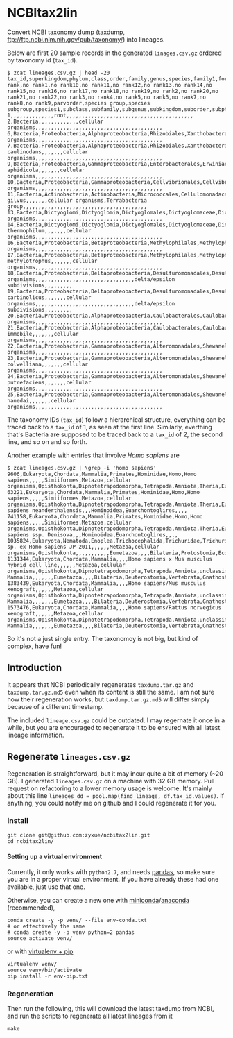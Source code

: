 # NCBItax2lin

Convert NCBI taxonomy dump (taxdump, ftp://ftp.ncbi.nlm.nih.gov/pub/taxonomy/)
into lineages.

Below are first 20 sample records in the generated `linages.csv.gz` ordered by
taxonomy id (`tax_id`).

```
$ zcat lineages.csv.gz | head -20
tax_id,superkingdom,phylum,class,order,family,genus,species,family1,forma,genus1,infraclass,infraorder,kingdom,no rank,no rank1,no rank10,no rank11,no rank12,no rank13,no rank14,no rank15,no rank16,no rank17,no rank18,no rank19,no rank2,no rank20,no rank21,no rank22,no rank3,no rank4,no rank5,no rank6,no rank7,no rank8,no rank9,parvorder,species group,species subgroup,species1,subclass,subfamily,subgenus,subkingdom,suborder,subphylum,subspecies,subtribe,superclass,superfamily,superorder,superorder1,superphylum,tribe,varietas
1,,,,,,,,,,,,,,root,,,,,,,,,,,,,,,,,,,,,,,,,,,,,,,,,,,,,,,,,
2,Bacteria,,,,,,,,,,,,,cellular organisms,,,,,,,,,,,,,,,,,,,,,,,,,,,,,,,,,,,,,,,,,
6,Bacteria,Proteobacteria,Alphaproteobacteria,Rhizobiales,Xanthobacteraceae,Azorhizobium,,,,,,,,cellular organisms,,,,,,,,,,,,,,,,,,,,,,,,,,,,,,,,,,,,,,,,,
7,Bacteria,Proteobacteria,Alphaproteobacteria,Rhizobiales,Xanthobacteraceae,Azorhizobium,Azorhizobium caulinodans,,,,,,,cellular organisms,,,,,,,,,,,,,,,,,,,,,,,,,,,,,,,,,,,,,,,,,
9,Bacteria,Proteobacteria,Gammaproteobacteria,Enterobacterales,Erwiniaceae,Buchnera,Buchnera aphidicola,,,,,,,cellular organisms,,,,,,,,,,,,,,,,,,,,,,,,,,,,,,,,,,,,,,,,,
10,Bacteria,Proteobacteria,Gammaproteobacteria,Cellvibrionales,Cellvibrionaceae,Cellvibrio,,,,,,,,cellular organisms,,,,,,,,,,,,,,,,,,,,,,,,,,,,,,,,,,,,,,,,,
11,Bacteria,Actinobacteria,Actinobacteria,Micrococcales,Cellulomonadaceae,Cellulomonas,Cellulomonas gilvus,,,,,,,cellular organisms,Terrabacteria group,,,,,,,,,,,,,,,,,,,,,,,,,,,,,,,,,,,,,,,,
13,Bacteria,Dictyoglomi,Dictyoglomia,Dictyoglomales,Dictyoglomaceae,Dictyoglomus,,,,,,,,cellular organisms,,,,,,,,,,,,,,,,,,,,,,,,,,,,,,,,,,,,,,,,,
14,Bacteria,Dictyoglomi,Dictyoglomia,Dictyoglomales,Dictyoglomaceae,Dictyoglomus,Dictyoglomus thermophilum,,,,,,,cellular organisms,,,,,,,,,,,,,,,,,,,,,,,,,,,,,,,,,,,,,,,,,
16,Bacteria,Proteobacteria,Betaproteobacteria,Methylophilales,Methylophilaceae,Methylophilus,,,,,,,,cellular organisms,,,,,,,,,,,,,,,,,,,,,,,,,,,,,,,,,,,,,,,,,
17,Bacteria,Proteobacteria,Betaproteobacteria,Methylophilales,Methylophilaceae,Methylophilus,Methylophilus methylotrophus,,,,,,,cellular organisms,,,,,,,,,,,,,,,,,,,,,,,,,,,,,,,,,,,,,,,,,
18,Bacteria,Proteobacteria,Deltaproteobacteria,Desulfuromonadales,Desulfuromonadaceae,Pelobacter,,,,,,,,cellular organisms,,,,,,,,,,,,,,,,,,,,,,,,,,,,,,,,delta/epsilon subdivisions,,,,,,,,,
19,Bacteria,Proteobacteria,Deltaproteobacteria,Desulfuromonadales,Desulfuromonadaceae,Pelobacter,Pelobacter carbinolicus,,,,,,,cellular organisms,,,,,,,,,,,,,,,,,,,,,,,,,,,,,,,,delta/epsilon subdivisions,,,,,,,,,
20,Bacteria,Proteobacteria,Alphaproteobacteria,Caulobacterales,Caulobacteraceae,Phenylobacterium,,,,,,,,cellular organisms,,,,,,,,,,,,,,,,,,,,,,,,,,,,,,,,,,,,,,,,,
21,Bacteria,Proteobacteria,Alphaproteobacteria,Caulobacterales,Caulobacteraceae,Phenylobacterium,Phenylobacterium immobile,,,,,,,cellular organisms,,,,,,,,,,,,,,,,,,,,,,,,,,,,,,,,,,,,,,,,,
22,Bacteria,Proteobacteria,Gammaproteobacteria,Alteromonadales,Shewanellaceae,Shewanella,,,,,,,,cellular organisms,,,,,,,,,,,,,,,,,,,,,,,,,,,,,,,,,,,,,,,,,
23,Bacteria,Proteobacteria,Gammaproteobacteria,Alteromonadales,Shewanellaceae,Shewanella,Shewanella colwelliana,,,,,,,cellular organisms,,,,,,,,,,,,,,,,,,,,,,,,,,,,,,,,,,,,,,,,,
24,Bacteria,Proteobacteria,Gammaproteobacteria,Alteromonadales,Shewanellaceae,Shewanella,Shewanella putrefaciens,,,,,,,cellular organisms,,,,,,,,,,,,,,,,,,,,,,,,,,,,,,,,,,,,,,,,,
25,Bacteria,Proteobacteria,Gammaproteobacteria,Alteromonadales,Shewanellaceae,Shewanella,Shewanella hanedai,,,,,,,cellular organisms,,,,,,,,,,,,,,,,,,,,,,,,,,,,,,,,,,,,,,,,,
```

The taxonomy IDs (`tax_id`) follow a hierarchical structure, everything can be
traced back to a `tax_id` of 1, as seen at the first line. Similarly, everthing
that's Bacteria are supposed to be traced back to a `tax_id` of 2, the second
line, and so on and so forth.

Another example with entries that involve *Homo sapiens* are

```
$ zcat lineages.csv.gz | \grep -i 'homo sapiens'
9606,Eukaryota,Chordata,Mammalia,Primates,Hominidae,Homo,Homo sapiens,,,,,Simiiformes,Metazoa,cellular organisms,Opisthokonta,Dipnotetrapodomorpha,Tetrapoda,Amniota,Theria,Eutheria,Boreoeutheria,,,,,Eumetazoa,,,,Bilateria,Deuterostomia,Vertebrata,Gnathostomata,Teleostomi,Euteleostomi,Sarcopterygii,Catarrhini,,,,,Homininae,,,Haplorrhini,Craniata,,,,Hominoidea,Euarchontoglires,,,,
63221,Eukaryota,Chordata,Mammalia,Primates,Hominidae,Homo,Homo sapiens,,,,,Simiiformes,Metazoa,cellular organisms,Opisthokonta,Dipnotetrapodomorpha,Tetrapoda,Amniota,Theria,Eutheria,Boreoeutheria,,,,,Eumetazoa,,,,Bilateria,Deuterostomia,Vertebrata,Gnathostomata,Teleostomi,Euteleostomi,Sarcopterygii,Catarrhini,,,,,Homininae,,,Haplorrhini,Craniata,Homo sapiens neanderthalensis,,,Hominoidea,Euarchontoglires,,,,
741158,Eukaryota,Chordata,Mammalia,Primates,Hominidae,Homo,Homo sapiens,,,,,Simiiformes,Metazoa,cellular organisms,Opisthokonta,Dipnotetrapodomorpha,Tetrapoda,Amniota,Theria,Eutheria,Boreoeutheria,,,,,Eumetazoa,,,,Bilateria,Deuterostomia,Vertebrata,Gnathostomata,Teleostomi,Euteleostomi,Sarcopterygii,Catarrhini,,,,,Homininae,,,Haplorrhini,Craniata,Homo sapiens ssp. Denisova,,,Hominoidea,Euarchontoglires,,,,
1035824,Eukaryota,Nematoda,Enoplea,Trichocephalida,Trichuridae,Trichuris,Trichuris sp. ex Homo sapiens JP-2011,,,,,,Metazoa,cellular organisms,Opisthokonta,,,,,,,,,,,Eumetazoa,,,,Bilateria,Protostomia,Ecdysozoa,,,,,,,,,Dorylaimia,,,,,,,,,,,,,,
1131344,Eukaryota,Chordata,Mammalia,,,,Homo sapiens x Mus musculus hybrid cell line,,,,,,Metazoa,cellular organisms,Opisthokonta,Dipnotetrapodomorpha,Tetrapoda,Amniota,unclassified Mammalia,,,,,,,Eumetazoa,,,,Bilateria,Deuterostomia,Vertebrata,Gnathostomata,Teleostomi,Euteleostomi,Sarcopterygii,,,,,,,,,,Craniata,,,,,,,,,
1383439,Eukaryota,Chordata,Mammalia,,,,Homo sapiens/Mus musculus xenograft,,,,,,Metazoa,cellular organisms,Opisthokonta,Dipnotetrapodomorpha,Tetrapoda,Amniota,unclassified Mammalia,,,,,,,Eumetazoa,,,,Bilateria,Deuterostomia,Vertebrata,Gnathostomata,Teleostomi,Euteleostomi,Sarcopterygii,,,,,,,,,,Craniata,,,,,,,,,
1573476,Eukaryota,Chordata,Mammalia,,,,Homo sapiens/Rattus norvegicus xenograft,,,,,,Metazoa,cellular organisms,Opisthokonta,Dipnotetrapodomorpha,Tetrapoda,Amniota,unclassified Mammalia,,,,,,,Eumetazoa,,,,Bilateria,Deuterostomia,Vertebrata,Gnathostomata,Teleostomi,Euteleostomi,Sarcopterygii,,,,,,,,,,Craniata,,,,,,,,,
```

So it's not a just single entry. The taxonomoy is not big, but kind of complex, have fun!

## Introduction

It appears that NCBI periodically regenerates `taxdump.tar.gz` and
`taxdump.tar.gz.md5` even when its content is still the same. I am not sure how
their regeneration works, but `taxdump.tar.gz.md5` will differ simply because 
of a different timestamp.

The included `lineage.csv.gz` could be outdated. I may regernate it once in a
while, but you are encouraged to regenerate it to be ensured with all latest
lineage information.

## Regenerate `lineages.csv.gz`

Regeneration is straightforward, but it may incur quite a bit of memory (~20
GB). I generated `lineages.csv.gz` on a machine with 32 GB memory. Pull request
on refactoring to a lower memory usage is welcome. It's mainly about this line
`lineages_dd = pool.map(find_lineage, df.tax_id.values)`. If anything, you
could notify me on github and I could regenerate it for you.

### Install

```
git clone git@github.com:zyxue/ncbitax2lin.git
cd ncbitax2lin/
```

#### Setting up a virtual environment

Currently, it only works with `python2.7`, and needs
[pandas](http://pandas.pydata.org/), so make sure you are in a proper virtual
environment. If you have already these had one available, just use that
one.

Otherwise, you can create a new one with
[miniconda](https://conda.io/miniconda.html)/[anaconda](https://www.continuum.io/downloads)
(recommended),

```
conda create -y -p venv/ --file env-conda.txt
# or effectively the same
# conda create -y -p venv python=2 pandas
source activate venv/
```

or with [virtualenv + pip](http://docs.python-guide.org/en/latest/dev/virtualenvs/)

```
virtualenv venv/
source venv/bin/activate
pip install -r env-pip.txt
```

### Regeneration
Then run the following, this will download the latest taxdump from NCBI, and run
the scripts to regenerate all latest lineages from it

``` 
make
```

